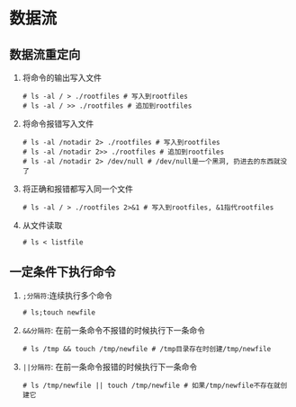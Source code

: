 # 数据流

## 数据流重定向

1. 将命令的输出写入文件

   ```
   # ls -al / > ./rootfiles # 写入到rootfiles
   # ls -al / >> ./rootfiles # 追加到rootfiles
   ```

2. 将命令报错写入文件

   ```
   # ls -al /notadir 2> ./rootfiles # 写入到rootfiles
   # ls -al /notadir 2>> ./rootfiles # 追加到rootfiles
   # ls -al /notadir 2> /dev/null # /dev/null是一个黑洞, 扔进去的东西就没了 
   ```

3. 将正确和报错都写入同一个文件

   ```
   # ls -al / > ./rootfiles 2>&1 # 写入到rootfiles, &1指代rootfiles
   ```

4. 从文件读取

   ```
   # ls < listfile
   ```

## 一定条件下执行命令

1. `;分隔符`:连续执行多个命令

   ```
   # ls;touch newfile
   ```

2. `&&分隔符`: 在前一条命令不报错的时候执行下一条命令

   ```
   # ls /tmp && touch /tmp/newfile # /tmp目录存在时创建/tmp/newfile
   ```

3. `||分隔符`: 在前一条命令报错的时候执行下一条命令

   ```
   # ls /tmp/newfile || touch /tmp/newfile # 如果/tmp/newfile不存在就创建它
   ```

   